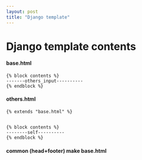 ```yaml
---
layout: post
title: "Django template"
---
```




# Django template contents

#### base.html

```
{% block contents %}
-------others_input----------
{% endblock %}
```

#### others.html

```
{% extends "base.html" %}


{% block contents %}
--------self----------
{% endblock %}
```

#### common (head+footer) make base.html
